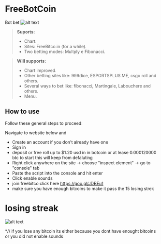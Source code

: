 # FreeBotCoin
Bot bet
![alt text](screenshots/bootFREEBETCO.png "screenshot")

> **Suports:**
> - Chart.
> - Sites: FreeBitco.in (for a while).
> - Two betting modes: Multply e Fibonacci.


> **Will supports:**
> - Chart improved.
> - Other betting sites like: 999dice, ESPORTSPLUS.ME, csgo roll and others.
> - Several ways to bet like: fibonacci, Martingale, Labouchere and others.
> - Menu.

## How to use
Follow these general steps to proceed:

Navigate to  website below and
* Create an account if you don't already have one
* Sign in
* deposit or free roll up to $1.20 usd in in botcoin or at lease 0.000120000 btc  to start this will keep from defaluting 
* Right click anywhere on the site -> choose "inspect element" -> go to "console" tab
* Paste the script into the console and hit enter
* Click enable sounds 
* join freebitco  click here https://goo.gl/JDBEu1
* make sure you have enough bitcoins to make it pass the 15 losing strek 
>
# losing streak

![alt text](screenshots/freebitcoin_cheating_Screenshot_2.png "screenshot")


*// if you lose any bitcoin its either because you dont have enought bitcoins or you did not enable sounds 
